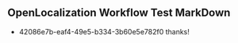 ## OpenLocalization Workflow Test MarkDown
* 42086e7b-eaf4-49e5-b334-3b60e5e782f0 
thanks!<!--HONumber=Mar16_HO4-->
